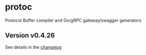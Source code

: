 # protoc
Protocol Buffer compiler and Go/gRPC gateway/swagger generators

## Version v0.4.26

See details in the [changelog](docs/CHANGELOG.md)
